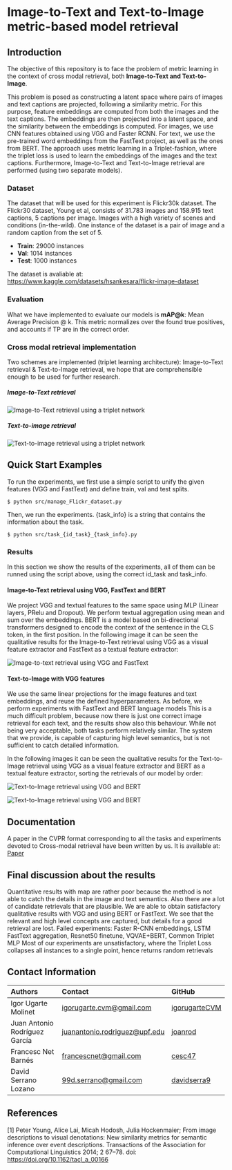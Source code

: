# Image-to-Text and Text-to-Image metric-based model retrieval

## Introduction
The objective of this repository is to face the problem of metric learning in the context of cross modal retrieval, both **Image-to-Text and Text-to-Image**.

This problem is posed as constructing a latent space where pairs of images and text captions are projected, following a similarity metric.
For this purpose, feature embeddings are computed from both the images and the text captions. The embeddings are then projected into a latent space, and the similarity between the embeddings is computed.
For images, we use CNN features obtained using VGG and Faster RCNN. For text, we use the pre-trained word embeddings from the FastText project, as well as the ones from BERT.
The approach uses metric learning in a Triplet-fashion, where the triplet loss is used to learn the embeddings of the images and the text captions. Furthermore, Image-to-Text and Text-to-Image retrieval are performed (using two separate models).

### Dataset
The dataset that will be used for this experiment is Flickr30k dataset. The Flickr30 dataset, Young et al, consists of 31.783 images and 158.915 text captions, 5 captions per image. Images with a high variety of scenes and conditions (in-the-wild).
One instance of the dataset is a pair of image and a random caption from the set of 5.

* **Train**: 29000 instances
* **Val**: 1014 instances
* **Test**: 1000 instances

The dataset is avaliable at: https://www.kaggle.com/datasets/hsankesara/flickr-image-dataset

### Evaluation
What we have implemented to evaluate our models is **mAP@k**: Mean Average Precision @ k. This metric normalizes over the found true positives, and accounts if TP are in the correct order.

### Cross modal retrieval implementation
Two schemes are implemented (triplet learning architecture): Image-to-Text retrieval & Text-to-Image retrieval, we hope that are comprehensible enough to be used for further research.
##### Image-to-Text retrieval
![Image-to-Text retrieval using a triplet network](src/imgs/imagetotext.png)

##### Text-to-image retrieval
![Text-to-image retrieval using a triplet network](src/imgs/texttoimage.png)

## Quick Start Examples
To run the experiments, we first use a simple script to unify the given features (VGG and FastText) and define train, val and test splits.
```
$ python src/manage_Flickr_dataset.py
```

Then, we run the experiments. {task_info} is a string that contains the information about the task.
```
$ python src/task_{id_task}_{task_info}.py
```
### Results
In this section we show the results of the experiments, all of them can be runned using the script above, using the correct id_task and task_info.

#### Image-to-Text retrieval using VGG, FastText and BERT
We project VGG and textual features to the same space using MLP (Linear layers, PRelu and Dropout). We perform textual aggregation using mean and sum over the embeddings. BERT is a model based on bi-directional transformers designed to encode the context of the sentence in the CLS token, in the first position.
In the following image it can be seen the qualitative results for the Image-to-Text retrieval using VGG as a visual feature extractor and FastText as a textual feature extractor:

![Image-to-text retrieval using VGG and FastText](src/imgs/imagetotextVGGfasttext.png)

#### Text-to-Image with VGG features
We use the same linear projections for the image features and text embeddings, and reuse the defined hyperparameters. As before, we perform experiments with FastText and BERT language models
This is a much difficult problem, because now there is just one correct image retrieval for each text, and the results show also this behaviour. While not being very acceptable, both tasks perform relatively similar.
The system that we provide, is capable of capturing high level semantics, but is not sufficient to catch detailed information. 

In the following images it can be seen the qualitative results for the Text-to-Image retrieval using VGG as a visual feature extractor and BERT as a textual feature extractor, sorting the retrievals of our model by order:

![Text-to-Image retrieval using VGG and BERT](src/imgs/bertvgg.png)

![Text-to-Image retrieval using VGG and BERT](src/imgs/vertbgg2.png)


## Documentation
A paper in the CVPR format corresponding to all the tasks and experiments devoted to Cross-modal retrieval have been written by us. It is available at: [Paper](https://github.com/cesc47/cross-modal-retrieval-with-triplet-network/blob/main/Cross-Modal-Retrieval-Triplet.pdf)

## Final discussion about the results
Quantitative results with map are rather poor because the method is not able to catch the details in the image and text semantics. Also there are a lot of candidate retrievals that are plausible.
We are able to obtain satisfactory qualitative results with VGG and using BERT or FastText. We see that the relevant and high level concepts are captured, but details for a good retrieval are lost.
Failed experiments: Faster R-CNN embeddings, LSTM FastText aggregation, Resnet50 finetune, VQVAE+BERT, Common Triplet MLP
Most of our experiments are unsatisfactory, where the Triplet Loss collapses all instances to a single point, hence returns random retrievals

## Contact Information
| Authors                       | Contact | GitHub |
|:------------------------------|   :---    |   :---    |
| Igor Ugarte Molinet           | igorugarte.cvm@gmail.com | [igorugarteCVM](https://github.com/igorugarteCVM) | 
| Juan Antonio Rodríguez García | juanantonio.rodriguez@upf.edu  | [joanrod](https://github.com/joanrod) |
| Francesc Net Barnés           | francescnet@gmail.com  | [cesc47](https://github.com/cesc47) |
| David Serrano Lozano          | 99d.serrano@gmail.com | [davidserra9](https://github.com/davidserra9) |

## References
[1] Peter Young, Alice Lai, Micah Hodosh, Julia Hockenmaier; From image descriptions to visual denotations: New similarity metrics for semantic inference over event descriptions. Transactions of the Association for Computational Linguistics 2014; 2 67–78. doi: https://doi.org/10.1162/tacl_a_00166
